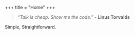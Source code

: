 +++
title = "Home"
+++
>_“Talk is cheap. Show me the code.”_ - **Linus Torvalds**

Simple, Straightforward.
